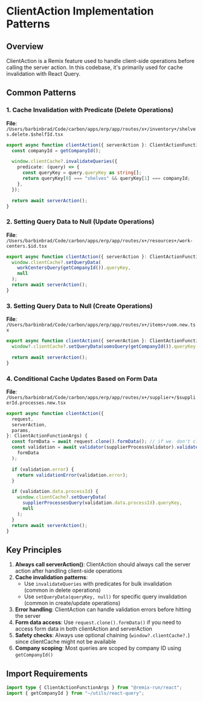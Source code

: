 # ClientAction Implementation Patterns

## Overview
ClientAction is a Remix feature used to handle client-side operations before calling the server action. In this codebase, it's primarily used for cache invalidation with React Query.

## Common Patterns

### 1. Cache Invalidation with Predicate (Delete Operations)
**File**: `/Users/barbinbrad/Code/carbon/apps/erp/app/routes/x+/inventory+/shelves.delete.$shelfId.tsx`

```typescript
export async function clientAction({ serverAction }: ClientActionFunctionArgs) {
  const companyId = getCompanyId();

  window.clientCache?.invalidateQueries({
    predicate: (query) => {
      const queryKey = query.queryKey as string[];
      return queryKey[0] === "shelves" && queryKey[1] === companyId;
    },
  });

  return await serverAction();
}
```

### 2. Setting Query Data to Null (Update Operations)
**File**: `/Users/barbinbrad/Code/carbon/apps/erp/app/routes/x+/resources+/work-centers.$id.tsx`

```typescript
export async function clientAction({ serverAction }: ClientActionFunctionArgs) {
  window.clientCache?.setQueryData(
    workCentersQuery(getCompanyId()).queryKey,
    null
  );
  return await serverAction();
}
```

### 3. Setting Query Data to Null (Create Operations)
**File**: `/Users/barbinbrad/Code/carbon/apps/erp/app/routes/x+/items+/uom.new.tsx`

```typescript
export async function clientAction({ serverAction }: ClientActionFunctionArgs) {
  window?.clientCache?.setQueryData(uomsQuery(getCompanyId()).queryKey, null);

  return await serverAction();
}
```

### 4. Conditional Cache Updates Based on Form Data
**File**: `/Users/barbinbrad/Code/carbon/apps/erp/app/routes/x+/supplier+/$supplierId.processes.new.tsx`

```typescript
export async function clientAction({
  request,
  serverAction,
  params,
}: ClientActionFunctionArgs) {
  const formData = await request.clone().formData(); // if we. don't clone it we can't access it in the action
  const validation = await validator(supplierProcessValidator).validate(
    formData
  );

  if (validation.error) {
    return validationError(validation.error);
  }

  if (validation.data.processId) {
    window.clientCache?.setQueryData(
      supplierProcessesQuery(validation.data.processId).queryKey,
      null
    );
  }
  return await serverAction();
}
```

## Key Principles

1. **Always call serverAction()**: ClientAction should always call the server action after handling client-side operations
2. **Cache invalidation patterns**:
   - Use `invalidateQueries` with predicates for bulk invalidation (common in delete operations)
   - Use `setQueryData(queryKey, null)` for specific query invalidation (common in create/update operations)
3. **Error handling**: ClientAction can handle validation errors before hitting the server
4. **Form data access**: Use `request.clone().formData()` if you need to access form data in both clientAction and serverAction
5. **Safety checks**: Always use optional chaining (`window?.clientCache?.`) since clientCache might not be available
6. **Company scoping**: Most queries are scoped by company ID using `getCompanyId()`

## Import Requirements
```typescript
import type { ClientActionFunctionArgs } from "@remix-run/react";
import { getCompanyId } from "~/utils/react-query";
```